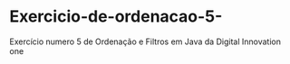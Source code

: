 # Exercicio-de-ordenacao-5-
Exercício numero 5 de Ordenação e Filtros em Java da Digital Innovation one
